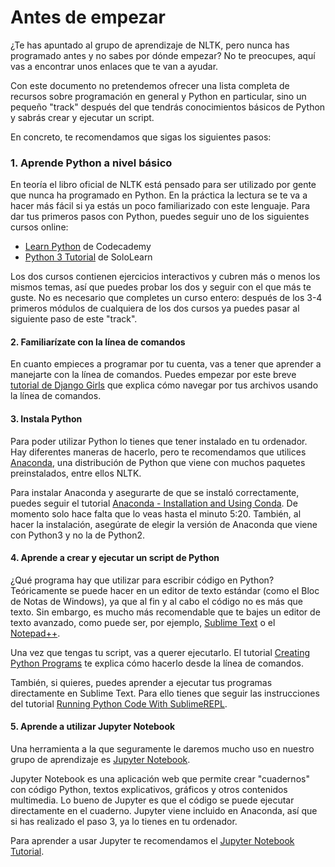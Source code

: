 # Antes de empezar


¿Te has apuntado al grupo de aprendizaje de NLTK, pero nunca has programado antes y no sabes por dónde empezar? No te preocupes, aquí vas a encontrar unos enlaces que te van a ayudar.   

Con este documento no pretendemos ofrecer una lista completa de recursos sobre programación en general y Python en particular, sino un pequeño "track" después del que tendrás conocimientos básicos de Python y sabrás crear y ejecutar un script.

En concreto, te recomendamos que sigas los siguientes pasos:

### 1. Aprende Python a nivel básico
En teoría el libro oficial de NLTK está pensado para ser utilizado por gente que nunca ha programado en Python. En la práctica la lectura se te va a hacer más fácil si ya estás un poco familiarizado con este lenguaje. Para dar tus primeros pasos con Python, puedes seguir uno de los siguientes cursos online:

- [Learn Python](https://www.codecademy.com/learn/learn-python) de Codecademy
- [Python 3 Tutorial](https://www.sololearn.com/Course/Python/) de SoloLearn

Los dos cursos contienen ejercicios interactivos y cubren más o menos los mismos temas, así que puedes probar los dos y seguir con el que más te guste. No es necesario que completes un curso entero: después de los 3-4 primeros módulos de cualquiera de los dos cursos ya puedes pasar al siguiente paso de este "track".


#### 2. Familiarízate con la línea de comandos

En cuanto empieces a programar por tu cuenta, vas a tener que aprender a manejarte con la línea de comandos. Puedes empezar por este breve [tutorial de Django Girls](https://tutorial.djangogirls.org/en/intro_to_command_line/) que explica cómo navegar por tus archivos usando la línea de comandos.


#### 3. Instala Python

Para poder utilizar Python lo tienes que tener instalado en tu ordenador. Hay diferentes maneras de hacerlo, pero te recomendamos que utilices [Anaconda](https://www.anaconda.com/download/), una distribución de Python que viene con muchos paquetes preinstalados, entre ellos NLTK.  

Para instalar Anaconda y asegurarte de que se instaló correctamente, puedes seguir el tutorial [Anaconda - Installation and Using Conda](https://www.youtube.com/watch?v=YJC6ldI3hWk). De momento solo hace falta que lo veas hasta el minuto 5:20. También, al hacer la instalación, asegúrate de elegir la versión de Anaconda que viene con Python3 y no la de Python2.

#### 4. Aprende a crear y ejecutar un script de Python

¿Qué programa hay que utilizar para escribir código en Python? Teóricamente se puede hacer en un editor de texto estándar (como el Bloc de Notas de Windows), ya que al fin y al cabo el código no es más que texto. Sin embargo, es mucho más recomendable que te bajes un editor de texto avanzado, como puede ser, por ejemplo, [Sublime Text](https://www.sublimetext.com/3) o el [Notepad++](https://notepad-plus-plus.org/download/v7.5.html).

Una vez que tengas tu script, vas a querer ejecutarlo. El tutorial [Creating Python Programs](https://en.wikibooks.org/wiki/Python_Programming/Creating_Python_Programs) te explica cómo hacerlo desde la línea de comandos.

También, si quieres, puedes aprender a ejecutar tus programas directamente en Sublime Text. Para ello tienes que seguir las instrucciones del tutorial [Running Python Code With SublimeREPL](https://www.youtube.com/watch?v=wM2LbXCkLDI).

#### 5. Aprende a utilizar Jupyter Notebook

Una herramienta a la que seguramente le daremos mucho uso en nuestro grupo de aprendizaje es [Jupyter Notebook](http://jupyter.org/).   

Jupyter Notebook es una aplicación web que permite crear "cuadernos" con código Python, textos explicativos, gráficos y otros contenidos multimedia. Lo bueno de Jupyter es que el código se puede ejecutar directamente en el cuaderno. Jupyter viene incluido en Anaconda, así que si has realizado el paso 3, ya lo tienes en tu ordenador.    

Para aprender a usar Jupyter te recomendamos el [Jupyter Notebook Tutorial](https://www.youtube.com/watch?v=HW29067qVWk).   







